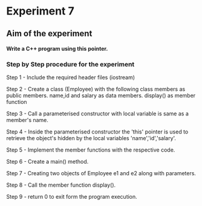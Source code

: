 # Experiment 7  
## Aim of the experiment
#### Write a C++ program using this pointer.
### Step by Step procedure for the experiment
Step 1 - Include the required header files (iostream)

Step 2 - Create a class (Employee) with the following class members as public members.
name,id and salary as data members.
display() as member function

Step 3 - Call a parameterised constructor with local variable is same as a member's name.

Step 4 - Inside the parameterised constructor the 'this' pointer is used to retrieve the object's hidden by the local variables 'name','id','salary'.

Step 5 - Implement the member functions with the respective code.

Step 6 - Create a main() method. 

Step 7 - Creating two objects of Employee e1 and e2 along with parameters.

Step 8 - Call the member function display().

Step 9 - return 0 to exit form the program execution.
